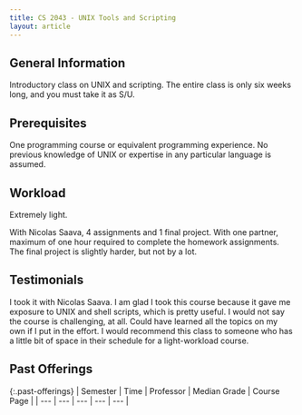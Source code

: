 ```yaml
---
title: CS 2043 - UNIX Tools and Scripting
layout: article
---
```


## General Information

Introductory class on UNIX and scripting. The entire class is only six weeks long, and you must take it as S/U. 

## Prerequisites

One programming course or equivalent programming experience. No previous knowledge of UNIX or expertise in any particular language is assumed.

## Workload

Extremely light. 

With Nicolas Saava, 4 assignments and 1 final project. With one partner, maximum of one hour required to complete the homework assignments. The final project is slightly harder, but not by a lot.

## Testimonials

I took it with Nicolas Saava. I am glad I took this course because it gave me exposure to UNIX and shell scripts, which is pretty useful. I would not say the course is challenging, at all. Could have learned all the topics on my own if I put in the effort. I would recommend this class to someone who has a little bit of space in their schedule for a light-workload course.

## Past Offerings

{:.past-offerings}
| Semester | Time | Professor | Median Grade | Course Page | 
| --- | --- | --- | --- | --- |

